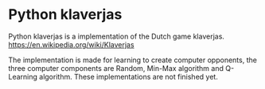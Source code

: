 # Python klaverjas
Python klaverjas is a implementation of the Dutch game klaverjas. https://en.wikipedia.org/wiki/Klaverjas 

The implementation is made for learning to create computer opponents, the three computer components are Random, Min-Max algorithm and Q-Learning algorithm. These implementations are not finished yet.

